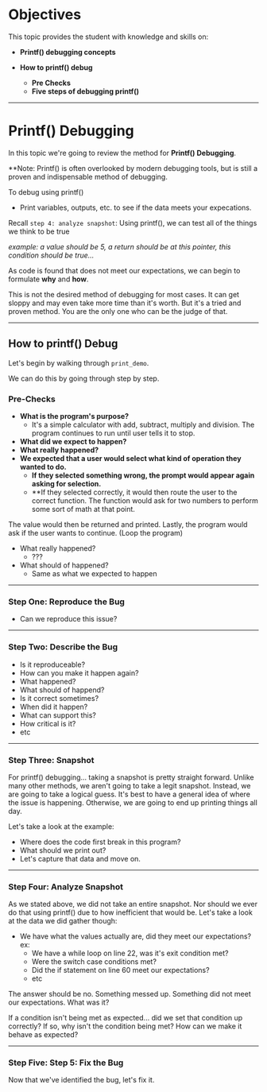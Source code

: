 # Objectives

This topic provides the student with knowledge and skills on:

*  **Printf() debugging concepts**

* **How to printf() debug**
  * **Pre Checks**
  * **Five steps of debugging printf()**

---

# Printf() Debugging

In this topic we're going to review the method for **Printf() Debugging**. 

**Note: Printf() is often overlooked by modern debugging tools, but is still a proven and indispensable method of debugging. 

To debug using printf()
* Print variables, outputs, etc. to see if the data meets your expecations. 

Recall `step 4: analyze snapshot`: Using printf(), we can test all of the things we think to be true 

*example: a value should be 5, a return should be at this pointer, this condition should be true...* 

As code is found that does not meet our expectations, we can begin to formulate **why** and **how**. 

This is not the desired method of debugging for most cases.  It can get sloppy and may even take more time than it's worth.  But it's a tried and proven method.  You are the only one who can be the judge of that.

---

## How to printf() Debug

Let's begin by walking through `print_demo`. 

We can do this by going through step by step. 

### Pre-Checks

* **What is the program's purpose?**
  * It's a simple calculator with add, subtract, multiply and division. The program continues to run until user tells it to stop. 
* **What did we expect to happen?**
* **What really happened?**
* **We expected that a user would select what kind of operation they wanted to do.** 
  * **If they selected something wrong, the prompt would appear again asking for selection.** 
  * **If they selected correctly, it would then route the user to the correct function.  The function would ask for two numbers to perform some sort of math at that point. 


The value would then be returned and printed. Lastly, the program would ask if the user wants to continue. (Loop the program)
* What really happened?
  * ???
* What should of happened?
  * Same as what we expected to happen

---

### Step One: Reproduce the Bug

* Can we reproduce this issue? 

---

### Step Two: Describe the Bug

* Is it reproduceable?
* How can you make it happen again?
* What happened?
* What should of happend?
* Is it correct sometimes?
* When did it happen?
* What can support this?
* How critical is it?
* etc

---

### Step Three: Snapshot

For printf() debugging... taking a snapshot is pretty straight forward. Unlike many other methods, we aren't going to take a legit snapshot. Instead, we are going to take a logical guess. It's best to have a general idea of where the issue is happening. Otherwise, we are going to end up printing things all day. 

Let's take a look at the example:
* Where does the code first break in this program? 
* What should we print out? 
* Let's capture that data and move on.

---

### Step Four: Analyze Snapshot

As we stated above, we did not take an entire snapshot. Nor should we ever do that using printf() due to how inefficient that would be. Let's take a look at the data we did gather though:

* We have what the values actually are, did they meet our expectations? ex:
  * We have a while loop on line 22, was it's exit condition met?
  * Were the switch case conditions met?
  * Did the if statement on line 60 meet our expectations?
  * etc

The answer should be no. Something messed up. Something did not meet our expectations. What was it?

If a condition isn't being met as expected... did we set that condition up correctly? If so, why isn't the condition being met? How can we make it behave as expected?

---

### Step Five: Step 5: Fix the Bug

Now that we've identified the bug, let's fix it.

